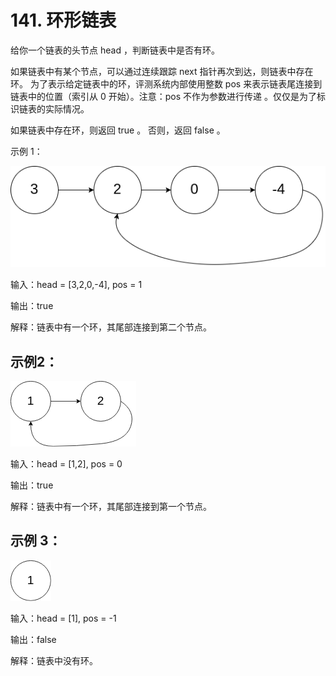 # 141. 环形链表
给你一个链表的头节点 head ，判断链表中是否有环。

如果链表中有某个节点，可以通过连续跟踪 next 指针再次到达，则链表中存在环。 为了表示给定链表中的环，评测系统内部使用整数 pos 来表示链表尾连接到链表中的位置（索引从 0 开始）。注意：pos 不作为参数进行传递 。仅仅是为了标识链表的实际情况。

如果链表中存在环，则返回 true 。 否则，返回 false 。



示例 1：

![img.png](img.png)

输入：head = [3,2,0,-4], pos = 1

输出：true

解释：链表中有一个环，其尾部连接到第二个节点。

## 示例2：


![img_1.png](img_1.png)

输入：head = [1,2], pos = 0

输出：true

解释：链表中有一个环，其尾部连接到第一个节点。

## 示例 3：
![img_2.png](img_2.png)

输入：head = [1], pos = -1

输出：false

解释：链表中没有环。

